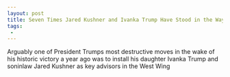 ```yaml
---
layout: post
title: Seven Times Jared Kushner and Ivanka Trump Have Stood in the Way of the Trump MAGA Agenda
tags:
 -
---
```

Arguably one of President Trumps most destructive moves in the wake of his historic victory a year ago was to install his daughter Ivanka Trump and soninlaw Jared Kushner as key advisors in the West Wing
